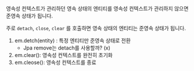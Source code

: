 영속성 컨텍스트가 관리하던 영속 상태의 엔티티를 영속성 컨텍스트가 관리하지 않으면 준영속 상태가 됩니다. 

주로 `detach`, `close`, `clear` 를 호출하면 영속 상태의 엔티티는 준영속 상태가 됩니다. 


1. em.detch(entity) : 특정 엔티티만 준영속 상태로 전환
	- Jpa remove는 detach를 사용할까? (x)
1. em.clear(): 영속성 컨텍스트를 완전히 초기화
2. em.cleose(): 영속성 컨텍스트를 종료
